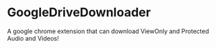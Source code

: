 # GoogleDriveDownloader
A google chrome extension that can download ViewOnly and Protected Audio and Videos!
